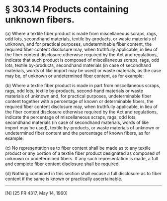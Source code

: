 # § 303.14   Products containing unknown fibers.

(a) Where a textile fiber product is made from miscellaneous scraps, rags, odd lots, secondhand materials, textile by-products, or waste materials of unknown, and for practical purposes, undeterminable fiber content, the required fiber content disclosure may, when truthfully applicable, in lieu of the fiber content disclosure otherwise required by the Act and regulations, indicate that such product is composed of miscellaneous scraps, rags, odd lots, textile by-products, secondhand materials (in case of secondhand materials, words of like import may be used) or waste materials, as the case may be, of unknown or undetermined fiber content, as for example:


(b) Where a textile fiber product is made in part from miscellaneous scraps, rags, odd lots, textile by-products, second-hand materials or waste materials of unknown and, for practical purposes, undeterminable fiber content together with a percentage of known or determinable fibers, the required fiber content disclosure may, when truthfully applicable, in lieu of the fiber content disclosure otherwise required by the Act and regulations, indicate the percentage of miscellaneous scraps, rags, odd lots, secondhand materials (in case of secondhand materials, words of like import may be used), textile by-products, or waste materials of unknown or undetermined fiber content and the percentage of known fibers, as for example:


(c) No representation as to fiber content shall be made as to any textile product or any portion of a textile fiber product designated as composed of unknown or undetermined fibers. If any such representation is made, a full and complete fiber content disclosure shall be required.


(d) Nothing contained in this section shall excuse a full disclosure as to fiber content if the same is known or practically ascertainable.



---

[N] [25 FR 4317, May 14, 1960]




